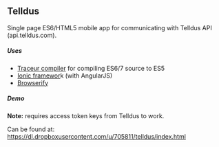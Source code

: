 <h2>Telldus</h2>

Single page ES6/HTML5 mobile app for communicating with Telldus API (api.telldus.com).

<h5>Uses</h5>

<ul>
<li><a href="https://github.com/google/traceur-compiler">Traceur compiler</a> for compiling ES6/7 source to ES5</li>
<li><a href="http://ionicframework.com/">Ionic framewor</a>k (with AngularJS)</li>
<li><a href="http://browserify.org/">Browserify</a></li>
</ul>

<h5>Demo</h5>
<strong>Note:</strong> requires access token keys from Telldus to work.

Can be found at: https://dl.dropboxusercontent.com/u/705811/telldus/index.html
